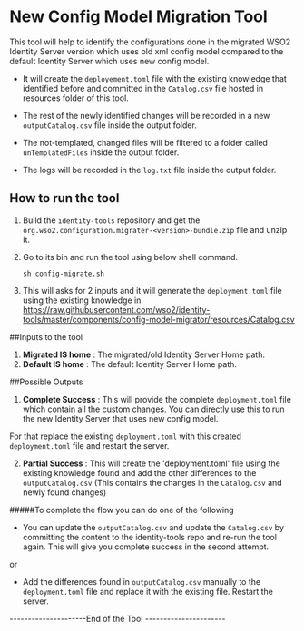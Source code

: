 # New Config Model Migration Tool

This tool will help to identify the configurations done in the migrated WSO2 Identity Server version 
which uses old xml config model compared to the default Identity Server which uses new config model. 

* It will create the `deployement.toml` file with the existing knowledge that identified before and 
committed in the `Catalog.csv` file hosted in resources folder of this tool.

* The rest of the newly identified changes will be recorded in a new `outputCatalog.csv` 
file inside the output folder.

* The not-templated, changed files will be filtered to a folder called `unTemplatedFiles` inside the 
output folder.

* The logs will be recorded in the `log.txt` file inside the output folder.

## How to run the tool

1. Build the `identity-tools` repository and get the `org.wso2.configuration.migrater-<version>-bundle.zip` 
file and unzip it.

2. Go to its bin and run the tool using below shell command.

       sh config-migrate.sh

3. This will asks for 2 inputs and it will generate the `deployment.toml` file using the 
existing knowledge in https://raw.githubusercontent.com/wso2/identity-tools/master/components/config-model-migrator/resources/Catalog.csv


##Inputs to the tool

1. **Migrated IS home** : The migrated/old Identity Server Home path.
2. **Default IS home** :  The default Identity Server Home path.

##Possible Outputs

1. **Complete Success** : This will provide the complete `deployment.toml` file which contain all the 
custom changes. You can directly use this to run the new Identity Server that uses new 
config model.

For that replace the existing `deployment.toml` with this created 
`deployment.toml` file and restart the server.

2. **Partial Success** : This will create the 'deployment.toml' file using the 
existing knowledge found and add the other differences to the `outputCatalog.csv` (This contains the
changes in the `Catalog.csv` and newly found changes)

#####To complete the flow you can do one of the following

* You can update the `outputCatalog.csv` and update the `Catalog.csv` by committing the content to the
 identity-tools repo and re-run the tool again. This will give you complete success in the second attempt.
 
 or
 
 * Add the differences found in `outputCatalog.csv` manually to the `deployment.toml` 
 file and replace it with the existing file.
 Restart the server.
 
 ---------------------End of the Tool ----------------------
 